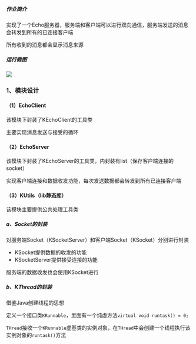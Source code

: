 ##### 作业简介

实现了一个Echo服务器，服务端和客户端可以进行双向通信，服务端发送的消息会转发到所有的已连接客户端

所有收到的消息都会显示消息来源

##### 运行截图

<img src="https://cos-1301609895.cos.ap-nanjing.myqcloud.com/KingSummer/clipboard_20220715_100952.png">



### 1、模块设计

#### （1）EchoClient

该模块下封装了KEchoClient的工具类

主要实现消息发送与接受的循环

#### （2）EchoServer

该模块下封装了KEchoServer的工具类，内封装有list（保存客户端连接的socket）

实现客户端连接和数据收发功能，每次发送数据都会转发到所有已连接客户端

#### （3）KUtils（lib静态库）

该模块主要提供公共处理工具类

##### a、Socket的封装

对服务端Socket（KSocketServer）和客户端Socket（KSocket）分别进行封装

- KSocket提供数据的收发的功能
- KSocketServer提供接受连接的功能

服务端的数据收发也会使用KSocket进行

##### b、KThread的封装

借鉴Java创建线程的思想

定义一个接口类`KRunnable`，里面有一个纯虚方法`virtual void runtask() = 0;`

`THread`接收一个`KRunnable`虚基类的实例对象，在`THread`中会创建一个线程执行该实例对象的`runtask()`方法

